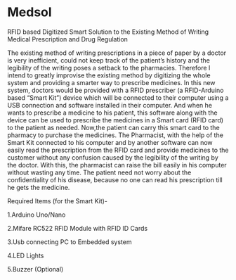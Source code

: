 # Medsol
RFID based Digitized Smart Solution to the Existing Method of Writing  Medical Prescription and Drug Regulation


The existing method of writing prescriptions in a piece of paper by a doctor is very inefficient,
could not keep track of the patient’s history and the legibility of the writing poses a setback to
the pharmacies. Therefore I intend to greatly improvise the existing method by digitizing the
whole system and providing a smarter way to prescribe medicines. In this new system, doctors
would be provided with a RFID prescriber (a RFID-Arduino based “Smart Kit”) device which will
be connected to their computer using a USB connection and software installed in their
computer. And when he wants to prescribe a medicine to his patient, this software along with
the device can be used to prescribe the medicines in a Smart card (RFID card) to the patient as
needed. Now,the patient can carry this smart card to the pharmacy to purchase the medicines.
The Pharmacist, with the help of the Smart Kit connected to his computer and by another
software can now easily read the prescription from the RFID card and provide medicines to the
customer without any confusion caused by the legibility of the writing by the doctor. With this,
the pharmacist can raise the bill easily in his computer without wasting any time. The patient
need not worry about the confidentiality of his disease, because no one can read his
prescription till he gets the medicine.

Required Items (for the Smart Kit)-

1.Arduino Uno/Nano

2.Mifare RC522 RFID Module with RFID ID Cards

3.Usb connecting PC to Embedded system

4.LED Lights

5.Buzzer (Optional)
